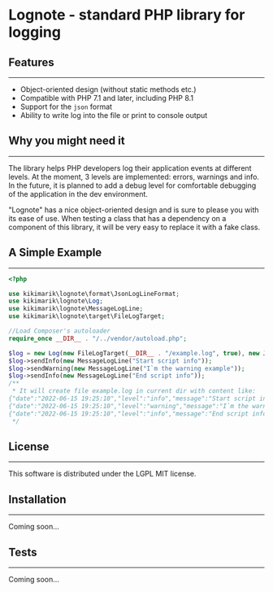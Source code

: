 # Lognote - standard PHP library for logging
## Features
***
- Object-oriented design (without static methods etc.)
- Compatible with PHP 7.1 and later, including PHP 8.1
- Support for the `json` format
- Ability to write log into the file or print to console output

## Why you might need it
***
The library helps PHP developers log their application events at different levels. At the moment, 3 levels are implemented: errors, warnings and info. In the future, it is planned to add a debug level for comfortable debugging of the application in the dev environment.

"Lognote" has a nice object-oriented design and is sure to please you with its ease of use. When testing a class that has a dependency on a component of this library, it will be very easy to replace it with a fake class.

## A Simple Example
***
```php
<?php

use kikimarik\lognote\format\JsonLogLineFormat;
use kikimarik\lognote\Log;
use kikimarik\lognote\MessageLogLine;
use kikimarik\lognote\target\FileLogTarget;

//Load Composer's autoloader
require_once __DIR__ . "/../vendor/autoload.php";

$log = new Log(new FileLogTarget(__DIR__ . "/example.log", true), new JsonLogLineFormat());
$log->sendInfo(new MessageLogLine("Start script info"));
$log->sendWarning(new MessageLogLine("I`m the warning example"));
$log->sendInfo(new MessageLogLine("End script info"));
/**
 * It will create file example.log in current dir with content like:
{"date":"2022-06-15 19:25:10","level":"info","message":"Start script info"}
{"date":"2022-06-15 19:25:10","level":"warning","message":"I`m the warning example"}
{"date":"2022-06-15 19:25:10","level":"info","message":"End script info"}
 */
```

## License
***
This software is distributed under the LGPL MIT license.

## Installation
***
Coming soon...

## Tests
***
Coming soon...
